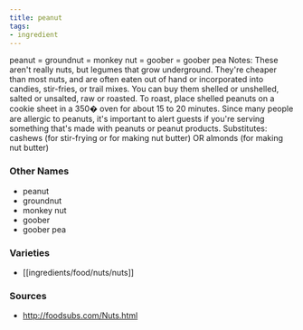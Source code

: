 ```yaml
---
title: peanut
tags:
- ingredient
---
```

peanut = groundnut = monkey nut = goober = goober pea Notes: These aren't really nuts, but legumes that grow underground. They're cheaper than most nuts, and are often eaten out of hand or incorporated into candies, stir-fries, or trail mixes. You can buy them shelled or unshelled, salted or unsalted, raw or roasted. To roast, place shelled peanuts on a cookie sheet in a 350� oven for about 15 to 20 minutes. Since many people are allergic to peanuts, it's important to alert guests if you're serving something that's made with peanuts or peanut products. Substitutes: cashews (for stir-frying or for making nut butter) OR almonds (for making nut butter)

### Other Names

* peanut
* groundnut
* monkey nut
* goober
* goober pea

### Varieties

* [[ingredients/food/nuts/nuts]]

### Sources
* http://foodsubs.com/Nuts.html
